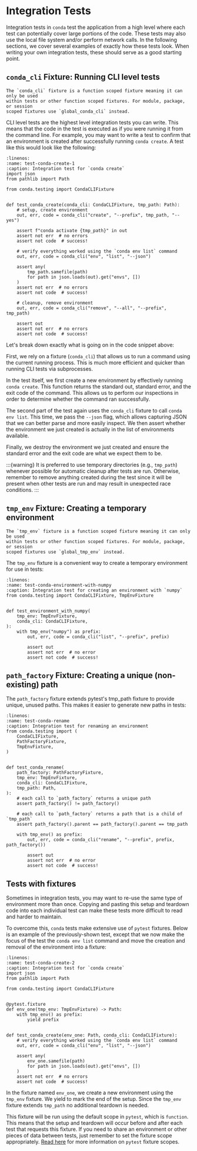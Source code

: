 # Integration Tests

Integration tests in `conda` test the application from a high level where each test can
potentially cover large portions of the code. These tests may also use the local
file system and/or perform network calls. In the following sections, we cover
several examples of exactly how these tests look. When writing your own integration tests,
these should serve as a good starting point.

## `conda_cli` Fixture: Running CLI level tests

```{note}
The `conda_cli` fixture is a function scoped fixture meaning it can only be used
within tests or other function scoped fixtures. For module, package, or session
scoped fixtures use `global_conda_cli` instead.
```

CLI level tests are the highest level integration tests you can write. This means that the
code in the test is executed as if you were running it from the command line. For example,
you may want to write a test to confirm that an environment is created after successfully
running `conda create`. A test like this would look like the following:

```{code-block} python
:linenos:
:name: test-conda-create-1
:caption: Integration test for `conda create`
import json
from pathlib import Path

from conda.testing import CondaCLIFixture


def test_conda_create(conda_cli: CondaCLIFixture, tmp_path: Path):
    # setup, create environment
    out, err, code = conda_cli("create", "--prefix", tmp_path, "--yes")

    assert f"conda activate {tmp_path}" in out
    assert not err  # no errors
    assert not code  # success!

    # verify everything worked using the `conda env list` command
    out, err, code = conda_cli("env", "list", "--json")

    assert any(
        tmp_path.samefile(path)
        for path in json.loads(out).get("envs", [])
    )
    assert not err  # no errors
    assert not code  # success!

    # cleanup, remove environment
    out, err, code = conda_cli("remove", "--all", "--prefix", tmp_path)

    assert out
    assert not err  # no errors
    assert not code  # success!
```

Let's break down exactly what is going on in the code snippet above:

First, we rely on a fixture (`conda_cli`) that allows us to run a command using the
current running process. This is much more efficient and quicker than running CLI tests
via subprocesses.

In the test itself, we first create a new environment by effectively running
`conda create`. This function returns the standard out, standard error, and the exit
code of the command. This allows us to perform our inspections in order to determine
whether the command ran successfully.

The second part of the test again uses the `conda_cli` fixture to call `conda env list`.
This time, we pass the `--json` flag, which allows capturing JSON that we can better
parse and more easily inspect. We then assert whether the environment we just created is
actually in the list of environments available.

Finally, we destroy the environment we just created and ensure the standard error and
the exit code are what we expect them to be.

:::{warning}
It is preferred to use temporary directories (e.g., `tmp_path`) whenever possible for
automatic cleanup after tests are run. Otherwise, remember to remove anything created
during the test since it will be present when other tests are run and may result in
unexpected race conditions.
:::

## `tmp_env` Fixture: Creating a temporary environment

```{note}
The `tmp_env` fixture is a function scoped fixture meaning it can only be used
within tests or other function scoped fixtures. For module, package, or session
scoped fixtures use `global_tmp_env` instead.
```

The `tmp_env` fixture is a convenient way to create a temporary environment for use in
tests:

```{code-block} python
:linenos:
:name: test-conda-environment-with-numpy
:caption: Integration test for creating an environment with `numpy`
from conda.testing import CondaCLIFixture, TmpEnvFixture


def test_environment_with_numpy(
    tmp_env: TmpEnvFixture,
    conda_cli: CondaCLIFixture,
):
    with tmp_env("numpy") as prefix:
        out, err, code = conda_cli("list", "--prefix", prefix)

        assert out
        assert not err  # no error
        assert not code  # success!
```

## `path_factory` Fixture: Creating a unique (non-existing) path

The `path_factory` fixture extends pytest's tmp_path fixture to provide unique, unused
paths. This makes it easier to generate new paths in tests:

```{code-block} python
:linenos:
:name: test-conda-rename
:caption: Integration test for renaming an environment
from conda.testing import (
    CondaCLIFixture,
    PathFactoryFixture,
    TmpEnvFixture,
)


def test_conda_rename(
    path_factory: PathFactoryFixture,
    tmp_env: TmpEnvFixture,
    conda_cli: CondaCLIFixture,
    tmp_path: Path,
):
    # each call to `path_factory` returns a unique path
    assert path_factory() != path_factory()

    # each call to `path_factory` returns a path that is a child of `tmp_path`
    assert path_factory().parent == path_factory().parent == tmp_path

    with tmp_env() as prefix:
        out, err, code = conda_cli("rename", "--prefix", prefix, path_factory())

        assert out
        assert not err  # no error
        assert not code  # success!
```

## Tests with fixtures

Sometimes in integration tests, you may want to re-use the same type of environment more
than once. Copying and pasting this setup and teardown code into each individual test
can make these tests more difficult to read and harder to maintain.

To overcome this, `conda` tests make extensive use of `pytest` fixtures. Below is an
example of the previously-shown test, except that we now make the focus of the test the
`conda env list` command and move the creation and removal of the environment into a
fixture:

```{code-block} python
:linenos:
:name: test-conda-create-2
:caption: Integration test for `conda create`
import json
from pathlib import Path

from conda.testing import CondaCLIFixture


@pytest.fixture
def env_one(tmp_env: TmpEnvFixture) -> Path:
    with tmp_env() as prefix:
        yield prefix


def test_conda_create(env_one: Path, conda_cli: CondaCLIFixture):
    # verify everything worked using the `conda env list` command
    out, err, code = conda_cli("env", "list", "--json")

    assert any(
        env_one.samefile(path)
        for path in json.loads(out).get("envs", [])
    )
    assert not err  # no errors
    assert not code  # success!
```

In the fixture named `env_one`, we create a new environment using the `tmp_env` fixture.
We yield to mark the end of the setup. Since the `tmp_env` fixture extends `tmp_path` no
additional teardown is needed.

This fixture will be run using the default scope in `pytest`, which is `function`. This
means that the setup and teardown will occur before and after each test that requests this
fixture. If you need to share an environment or other pieces of data between tests, just
remember to set the fixture scope appropriately. [Read here][pytest-scope] for more
information on `pytest` fixture scopes.

[pytest-scope]: https://docs.pytest.org/en/stable/how-to/fixtures.html#scope-sharing-fixtures-across-classes-modules-packages-or-session
